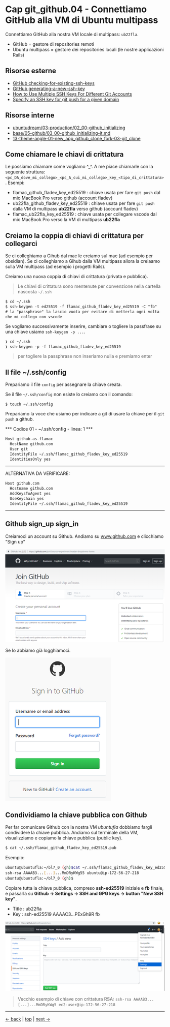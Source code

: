 # <a name="top"></a> Cap git_github.04 - Connettiamo GitHub alla VM di Ubuntu multipass

Connettiamo GitHub alla nostra VM locale di multipass: `ub22fla`.

- GitHub = gestore di repositories remoti
- Ubuntu multipass = gestore dei repositories locali (le nostre applicazioni Rails)



## Risorse esterne

- [GitHub checking-for-existing-ssh-keys](https://help.github.com/en/articles/checking-for-existing-ssh-keys)
- [GitHub generating-a-new-ssh-key](https://help.github.com/en/articles/generating-a-new-ssh-key-and-adding-it-to-the-ssh-agent)
- [How to Use Multiple SSH Keys For Different Git Accounts](https://theboreddev.com/use-multiple-ssh-keys-different-git-accounts/#google_vignette)
- [Specify an SSH key for git push for a given domain](https://stackoverflow.com/questions/7927750/specify-an-ssh-key-for-git-push-for-a-given-domain)



## Risorse interne

- [ubuntudream/03-production/02_00-github_initializing]()
- [base/05-github/03_00-github_initializing-it.md]()
- [13-theme-angle-01-new_app_github_clone_fork-03-git_clone]()



## Come chiamare le chiavi di crittatura

Le possiamo chiamare come vogliamo ^_^.
A me piace chiamarle con la seguente struttura: `<pc_DA_dove_mi_collego>_<pc_A_cui_mi_collego>_key_<tipo_di_crittatura>`.
Esempi:
- flamac_github_fladev_key_ed25519 : chiave usata per fare `git push` dal mio MacBook Pro verso github (account fladev)
- ub22fla_github_fladev_key_ed25519 : chiave usata per fare `git push` dalla VM di multipass **ub22fla** verso github (account fladev)
- flamac_ub22fla_key_ed25519 : chiave usata per collegare vscode dal mio MacBook Pro verso la VM di multipass **ub22fla**



## Creiamo la coppia di chiavi di crittatura per collegarci

Se ci colleghiamo a Gihub dal mac le creiamo sul mac (ad esempio per obsidian).
Se ci colleghiamo a Gihub dalla VM multipass allora la creiaamo sulla VM multipass (ad esempio i progetti Rails).

Creiamo una nuova coppia di chiavi di crittatura (privata e pubblica).

> Le chiavi di crittatura sono mentenute per convenzione nella cartella nascosta `~/.ssh`

```shell
$ cd ~/.ssh
$ ssh-keygen -t ed25519 -f flamac_github_fladev_key_ed25519 -C "fb"
# la "passphrase" la lascio vuota per evitare di metterla ogni volta che mi collego con vscode
```

Se vogliamo successivamente inserire, cambiare o togliere la passfrase su una chiave usiamo `ssh-keygen -p ...`.

```shell
❯ cd ~/.ssh
❯ ssh-keygen -p -f flamac_github_fladev_key_ed25519
```

> per togliere la passphrase non inseriamo nulla e premiamo enter



## Il file ~/.ssh/config

Prepariamo il file `config` per assegnare la chiave creata.

Se il file `~/.ssh/config` non esiste lo creiamo con il comando:

```shell
$ touch ~/.ssh/config
```

Prepariamo la voce che usiamo per indicare a git di usare la chiave per il `git push` a github.

*** Codice 01 - ~/.ssh/config - linea: 1 ***

```shell
Host github-as-flamac
  HostName github.com
  User git
  IdentityFile ~/.ssh/flamac_github_fladev_key_ed25519
  IdentitiesOnly yes
```

---
ALTERNATIVA DA VERIFICARE:

```shell
Host github.com
  Hostname github.com
  AddKeysToAgent yes
  UseKeychain yes
  IdentityFile ~/.ssh/flamac_github_fladev_key_ed25519
```
---



## Github sign_up sign_in

Creiamoci un account su Github. Andiamo su www.github.com e clicchiamo "Sign up"

![fig01](https://github.com/flaviobordonidev/leanpubabrandnewcms/blob/master/01-base/05-github/03_fig01-github_signup.png)

Se lo abbiamo già logghiamoci.

![fig02](https://github.com/flaviobordonidev/leanpubabrandnewcms/blob/master/01-base/05-github/03_fig02-github_signin.png)



## Condividiamo la chiave pubblica con Github

Per far comunicare Github con la nostra VM *ubuntufla* dobbiamo fargli condividere la chiave pubblica.
Andiamo sul terminale della VM, visualizziamo e copiamo la chiave pubblica (public key).

```bash
$ cat ~/.ssh/flamac_github_fladev_key_ed25519.pub
```

Esempio:
  
```bash
ubuntu@ubuntufla:~/bl7_0 (gh)$cat ~/.ssh/flamac_github_fladev_key_ed25519.pub
ssh-rsa AAAAB3...[...]...MmDRyKWg55 ubuntu@ip-172-56-27-218
ubuntu@ubuntufla:~/bl7_0 (gh)$
```

Copiare tutta la chiave pubblica, compreso **ssh-ed25519** iniziale e **fb** finale, e passarla su **Github -> Settings -> SSH and GPG keys -> button "New SSH key"**.

- Title : ub22fla
- Key   : ssh-ed25519 AAAAC3...PExGh9R fb

![fig03](https://github.com/flaviobordonidev/leanpubabrandnewcms/blob/master/01-base/05-github/03_fig03-github_ssh_public_key.png)

> Vecchio esempio di chiave con crittatura RSA: `ssh-rsa AAAAB3...[...]...MmDRyKWg5 ec2-user@ip-172-56-27-218`



---

[<- back](https://github.com/flaviobordonidev/leanpubabrandnewcms/blob/master/01-base/05-github/02_00-github_readme-it.md)
 | [top](#top) |
[next ->](https://github.com/flaviobordonidev/leanpubabrandnewcms/blob/master/01-base/05-github/04_00-github-multi-users-it.md)
